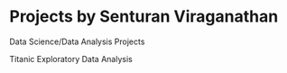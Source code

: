 # Projects by Senturan Viraganathan
Data Science/Data Analysis Projects 

Titanic Exploratory Data Analysis
